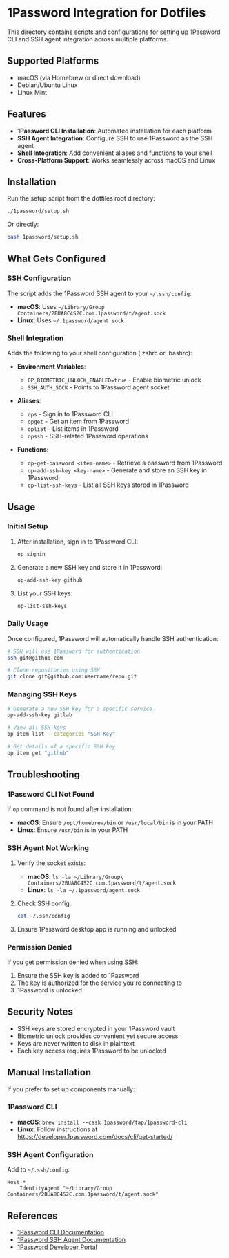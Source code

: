 # 1Password Integration for Dotfiles

This directory contains scripts and configurations for setting up 1Password CLI and SSH agent integration across multiple platforms.

## Supported Platforms

- macOS (via Homebrew or direct download)
- Debian/Ubuntu Linux
- Linux Mint

## Features

- **1Password CLI Installation**: Automated installation for each platform
- **SSH Agent Integration**: Configure SSH to use 1Password as the SSH agent
- **Shell Integration**: Add convenient aliases and functions to your shell
- **Cross-Platform Support**: Works seamlessly across macOS and Linux

## Installation

Run the setup script from the dotfiles root directory:

```bash
./1password/setup.sh
```

Or directly:

```bash
bash 1password/setup.sh
```

## What Gets Configured

### SSH Configuration
The script adds the 1Password SSH agent to your `~/.ssh/config`:

- **macOS**: Uses `~/Library/Group Containers/2BUA8C4S2C.com.1password/t/agent.sock`
- **Linux**: Uses `~/.1password/agent.sock`

### Shell Integration
Adds the following to your shell configuration (.zshrc or .bashrc):

- **Environment Variables**:
  - `OP_BIOMETRIC_UNLOCK_ENABLED=true` - Enable biometric unlock
  - `SSH_AUTH_SOCK` - Points to 1Password agent socket

- **Aliases**:
  - `ops` - Sign in to 1Password CLI
  - `opget` - Get an item from 1Password
  - `oplist` - List items in 1Password
  - `opssh` - SSH-related 1Password operations

- **Functions**:
  - `op-get-password <item-name>` - Retrieve a password from 1Password
  - `op-add-ssh-key <key-name>` - Generate and store an SSH key in 1Password
  - `op-list-ssh-keys` - List all SSH keys stored in 1Password

## Usage

### Initial Setup
1. After installation, sign in to 1Password CLI:
   ```bash
   op signin
   ```

2. Generate a new SSH key and store it in 1Password:
   ```bash
   op-add-ssh-key github
   ```

3. List your SSH keys:
   ```bash
   op-list-ssh-keys
   ```

### Daily Usage
Once configured, 1Password will automatically handle SSH authentication:

```bash
# SSH will use 1Password for authentication
ssh git@github.com

# Clone repositories using SSH
git clone git@github.com:username/repo.git
```

### Managing SSH Keys
```bash
# Generate a new SSH key for a specific service
op-add-ssh-key gitlab

# View all SSH keys
op item list --categories "SSH Key"

# Get details of a specific SSH key
op item get "github"
```

## Troubleshooting

### 1Password CLI Not Found
If `op` command is not found after installation:
- **macOS**: Ensure `/opt/homebrew/bin` or `/usr/local/bin` is in your PATH
- **Linux**: Ensure `/usr/bin` is in your PATH

### SSH Agent Not Working
1. Verify the socket exists:
   - **macOS**: `ls -la ~/Library/Group\ Containers/2BUA8C4S2C.com.1password/t/agent.sock`
   - **Linux**: `ls -la ~/.1password/agent.sock`

2. Check SSH config:
   ```bash
   cat ~/.ssh/config
   ```

3. Ensure 1Password desktop app is running and unlocked

### Permission Denied
If you get permission denied when using SSH:
1. Ensure the SSH key is added to 1Password
2. The key is authorized for the service you're connecting to
3. 1Password is unlocked

## Security Notes

- SSH keys are stored encrypted in your 1Password vault
- Biometric unlock provides convenient yet secure access
- Keys are never written to disk in plaintext
- Each key access requires 1Password to be unlocked

## Manual Installation

If you prefer to set up components manually:

### 1Password CLI
- **macOS**: `brew install --cask 1password/tap/1password-cli`
- **Linux**: Follow instructions at https://developer.1password.com/docs/cli/get-started/

### SSH Agent Configuration
Add to `~/.ssh/config`:
```
Host *
    IdentityAgent "~/Library/Group Containers/2BUA8C4S2C.com.1password/t/agent.sock"
```

## References

- [1Password CLI Documentation](https://developer.1password.com/docs/cli)
- [1Password SSH Agent Documentation](https://developer.1password.com/docs/ssh)
- [1Password Developer Portal](https://developer.1password.com)